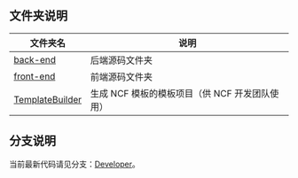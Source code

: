 ## 文件夹说明

文件夹名                    |       说明
---------------------------|---------------------
[back-end](./back-end)     | 后端源码文件夹
[front-end](./front-end)   | 前端源码文件夹
[TemplateBuilder](./TemplateBuilder)   | 生成 NCF 模板的模板项目（供 NCF 开发团队使用）


## 分支说明

当前最新代码请见分支：[Developer](https://github.com/NeuCharFramework/NCF/tree/Developer)。
